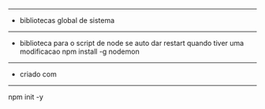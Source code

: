 --- ---------------------------------------------------
- bibliotecas global de sistema
--- ---------------------------------------------------
- biblioteca para o script de node se auto dar restart quando tiver uma modificacao
 npm install -g nodemon 
  
  
--- ---------------------------------------------------
- criado com
--- ---------------------------------------------------
npm init -y